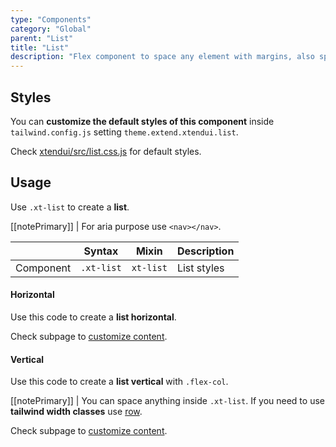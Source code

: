 ```yaml
---
type: "Components"
category: "Global"
parent: "List"
title: "List"
description: "Flex component to space any element with margins, also spaces vertically."
---
```


## Styles

You can **customize the default styles of this component** inside `tailwind.config.js` setting `theme.extend.xtendui.list`.

Check [xtendui/src/list.css.js](https://github.com/minimit/xtendui/blob/beta/src/list.css.js) for default styles.

## Usage

Use `.xt-list` to create a **list**.

[[notePrimary]]
| For aria purpose use `<nav></nav>`.

<div class="xt-overflow-sub overflow-y-hidden overflow-x-scroll my-5 xt-my-auto w-full">

|                      | Syntax                          | Mixin            | Description                   |
| ----------------------- | ----------------------------------------- | -----------------------------| ----------------------------- |
| Component                  | `.xt-list`                     | `xt-list`                | List styles            |

</div>

#### Horizontal

Use this code to create a **list horizontal**.

<demo>
  <demoinline src="demos/components/list/usage">
  </demoinline>
</demo>

Check subpage to [customize content](/components/list/content).

#### Vertical

Use this code to create a **list vertical** with `.flex-col`.

<demo>
  <demoinline src="demos/components/list/usage-vertical">
  </demoinline>
</demo>

[[notePrimary]]
| You can space anything inside `.xt-list`. If you need to use **tailwind width classes** use [row](/components/row).

Check subpage to [customize content](/components/list/content).
